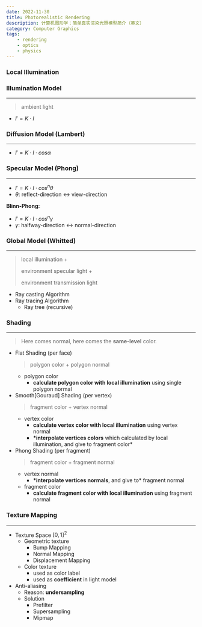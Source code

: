 ```yaml
---
date: 2022-11-30
title: Photorealistic Rendering
description: 计算机图形学：简单真实渲染光照模型简介（英文）
category: Computer Graphics
tags:
    - rendering
    - optics
    - physics
---
```


### Local Illumination

### Illumination Model

---

> ambient light

- $I'=K\cdot I$

### Diffusion Model (Lambert)

---

- $I'=K\cdot I\cdot cos\alpha$

### Specular Model (Phong)

---

- $I'=K\cdot I\cdot cos^n\theta$
- $\theta:$ reflect-direction ↔ view-direction

**Blinn-Phong:**

- $I'=K\cdot I\cdot cos^n\gamma$
- $\gamma:$ halfway-direction ↔ normal-direction

### Global Model (Whitted)

---

> local illumination +
>
> environment specular light +
>
> environment transmission light

- Ray casting Algorithm
- Ray tracing Algorithm
    - Ray tree (recursive)

### Shading

---

> Here comes normal, here comes the **same-level** color.

- Flat Shading (per face)
    > polygon color + polygon normal
    - polygon color
        - **calculate polygon color with local illumination** using single polygon normal
- Smooth[Gouraud] Shading (per vertex)
    > fragment color + vertex normal
    - vertex color
        - **calculate vertex color with local illumination** using vertex normal
        - **\*interpolate vertices colors** which calculated by local illumination, and give to fragment color\*
- Phong Shading (per fragment)
    > fragment color + fragment normal
    - vertex normal
        - **\*interpolate vertices normals**, and give to\* fragment normal
    - fragment color
        - **calculate fragment color with local illumination** using fragment normal

### Texture Mapping

---

- Texture Space $[0,1]^2$
    - Geometric texture
        - Bump Mapping
        - Normal Mapping
        - Displacement Mapping
    - Color texture
        - used as color label
        - used as **coefficient** in light model
- Anti-aliasing
    - Reason: **undersampling**
    - Solution
        - Prefilter
        - Supersampling
        - Mipmap
